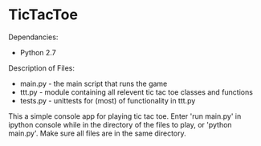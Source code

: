 TicTacToe
=========

Dependancies:
* Python 2.7

Description of Files:
* main.py - the main script that runs the game
* ttt.py - module containing all relevent tic tac toe classes and functions
* tests.py - unittests for (most) of functionality in ttt.py

This a simple console app for playing tic tac toe. Enter 'run main.py' in ipython console while in the directory of the files to play, or 'python main.py'. Make sure all files are in the same directory.
